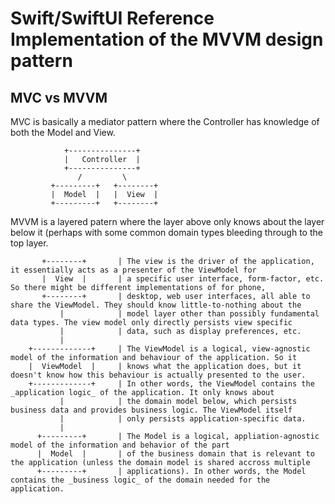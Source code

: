 # Swift/SwiftUI Reference Implementation of the MVVM design pattern

## MVC vs MVVM
MVC is basically a mediator pattern where the Controller has knowledge of both the Model and View.

```
            +---------------+
            |   Controller  |
            +---------------+
               /         \
         +---------+   +--------+
         |  Model  |   |  View  |
         +---------+   +--------+
```

MVVM is a layered patern where the layer above only knows about the layer below it (perhaps with some common domain types bleeding 
through to the top layer.

```
       +--------+       | The view is the driver of the application, it essentially acts as a presenter of the ViewModel for
       |  View  |       | a specific user interface, form-factor, etc. So there might be different implementations of for phone, 
       +--------+       | desktop, web user interfaces, all able to share the ViewModel. They should know little-to-nothing about the
           |            | model layer other than possibly fundamental data types. The view model only directly persists view specific
           |            | data, such as display preferences, etc.
           |
    +-------------+     | The ViewModel is a logical, view-agnostic model of the information and behaviour of the application. So it 
    |  ViewModel  |     | knows what the application does, but it doesn't know how this behaviour is actually presented to the user.
    +-------------+     | In other words, the ViewModel contains the _application logic_ of the application. It only knows about
           |            | the domain model below, which persists business data and provides business logic. The ViewModel itself
           |            | only persists application-specific data. 
           |
      +---------+       | The Model is a logical, appliation-agnostic model of the information and behavior of the part 
      |  Model  |       | of the business domain that is relevant to the application (unless the domain model is shared accross multiple
      +---------+       | applications). In other words, the Model contains the _business logic_ of the domain needed for the application.
```

